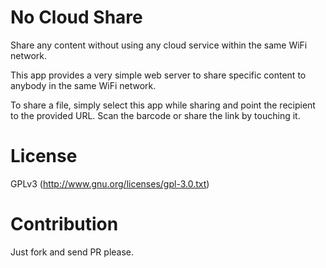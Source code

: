 No Cloud Share
==============

Share any content without using any cloud service within the same WiFi network.

This app provides a very simple web server to share specific content to anybody in the same WiFi network.

To share a file, simply select this app while sharing and point the recipient to the provided URL. Scan the barcode or share the link by touching it.

License
=======

GPLv3 (http://www.gnu.org/licenses/gpl-3.0.txt)

Contribution
============

Just fork and send PR please.

